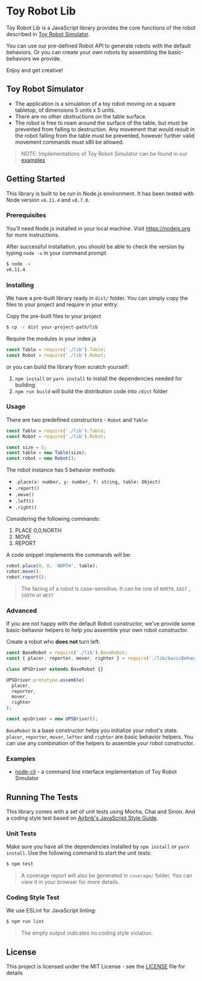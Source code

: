 # Toy Robot Lib

Toy Robot Lib is a JavaScript library provides the core functions of the robot described in [Toy Robot Simulator](#Toy-Robot-Simulator).

You can use our pre-defined Robot API to generate robots with the default behaviors. Or you can create your own robots by assembling the basic-behaviors we provide.

Enjoy and get creative!

## Toy Robot Simulator

* The application is a simulation of a toy robot moving on a square tabletop, of
dimensions 5 units x 5 units.
* There are no other obstructions on the table surface.
* The robot is free to roam around the surface of the table, but must be
prevented from falling to destruction. Any movement
that would result in the robot falling from the table must be prevented,
however further valid movement commands must s8ll
be allowed.

> NOTE: Implementations of Toy Robot Simulator can be found in our [examples](Examples).

## Getting Started

This library is built to be run in Node.js environment. It has been tested with Node version `v6.11.4` and `v8.7.0`.

### Prerequisites

You'll need Node.js installed in your local machine. Visit https://nodejs.org for more instructions.

After successful installation, you should be able to check the version by typing `node -v` in your command prompt.

```sh
$ node -v
v6.11.4
```

### Installing

We have a pre-built library ready in `dist/` folder. You can simply copy the files to your project and require in your entry:

Copy the pre-built files to your project
```sh
$ cp -r dist your-project-path/lib
```

Require the modules in your index.js

```javascript
const Table = require('./lib').Table;
const Robot = require('./lib').Robot;
```

or you can build the library from scratch yourself:

1. `npm install` or `yarn install` to install the dependencies needed for building
2. `npm run build` will build the distribution code into `/dist` folder

### Usage

There are two predefined constructors - `Robot` and `Table`:

```javascript
const Table = require('./lib').Table;
const Robot = require('./lib').Robot;

const size = 5;
const table = new Table(size);
const robot = new Robot();
```

The robot instance has 5 behavior methods:

* `.place(x: number, y: number, f: string, table: Object)`
* `.report()`
* `.move()`
* `.left()`
* `.right()`

Considering the following commands:

1. PLACE 0,0,NORTH
2. MOVE
3. REPORT

A code snippet implements the commands will be:

```javascript
robot.place(0, 0, 'NORTH', table);
robot.move();
robot.report();
```

> The facing of a robot is case-sensitive. It can be one of `NORTH`, `EAST`
, `SOUTH` or `WEST`

### Advanced

If you are not happy with the default Robot constructor, we've provide some basic-behavior helpers to help you assemble your own robot constructor.

Create a robot who **does not** turn left:

```javascript
const BaseRobot = require('./lib').BaseRobot;
const { placer, reporter, mover, righter } = require('./lib/basicBehaviors');

class UPSDriver extends BaseRobot {}

UPSDriver.prototype.assemble(
  placer,
  reporter,
  mover,
  righter
);

const upsDriver = new UPSDriver();
```

`BaseRobot` is a base constructor helps you initialize your robot's state. `placer`, `reporter`, `mover`, `lefter` and `righter` are basic behavior helpers. You can use any combination of the helpers to assemble your robot constructor.

### Examples

* [node-cli](./examples/node-cli) - a command line interface implementation of Toy Robot Simulator

## Running The Tests

This library comes with a set of unit tests using Mocha, Chai and Sinon. And a coding style test based on [Airbnb's JavaScript Style Guide](https://github.com/airbnb/javascript).

### Unit Tests

Make sure you have all the dependencies installed by `npm install` or `yarn install`. Use the following command to start the unit tests:

```sh
$ npm test
```

> A coverage report will also be generated in `coverage/` folder. You can view it in your browser for more details.

### Coding Style Test

We use ESLint for JavaScript linting:

```sh
$ npm run lint
```

> The empty output indicates no coding style violation.

## License

This project is licensed under the MIT License - see the [LICENSE](LICENSE) file for details
